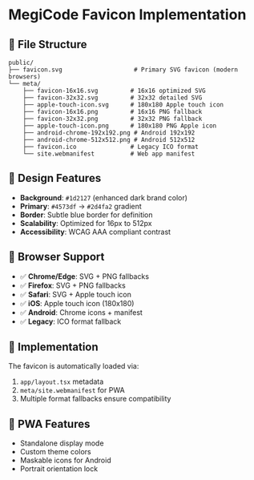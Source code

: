 # MegiCode Favicon Implementation

## 📁 File Structure
```
public/
├── favicon.svg                    # Primary SVG favicon (modern browsers)
└── meta/
    ├── favicon-16x16.svg         # 16x16 optimized SVG
    ├── favicon-32x32.svg         # 32x32 detailed SVG  
    ├── apple-touch-icon.svg      # 180x180 Apple touch icon
    ├── favicon-16x16.png         # 16x16 PNG fallback
    ├── favicon-32x32.png         # 32x32 PNG fallback
    ├── apple-touch-icon.png      # 180x180 PNG Apple icon
    ├── android-chrome-192x192.png # Android 192x192
    ├── android-chrome-512x512.png # Android 512x512
    ├── favicon.ico               # Legacy ICO format
    └── site.webmanifest          # Web app manifest
```

## 🎨 Design Features
- **Background**: `#1d2127` (enhanced dark brand color)
- **Primary**: `#4573df` → `#2d4fa2` gradient
- **Border**: Subtle blue border for definition
- **Scalability**: Optimized for 16px to 512px
- **Accessibility**: WCAG AAA compliant contrast

## 🚀 Browser Support
- ✅ **Chrome/Edge**: SVG + PNG fallbacks
- ✅ **Firefox**: SVG + PNG fallbacks  
- ✅ **Safari**: SVG + Apple touch icon
- ✅ **iOS**: Apple touch icon (180x180)
- ✅ **Android**: Chrome icons + manifest
- ✅ **Legacy**: ICO format fallback

## 🔧 Implementation
The favicon is automatically loaded via:
1. `app/layout.tsx` metadata
2. `meta/site.webmanifest` for PWA
3. Multiple format fallbacks ensure compatibility

## 📱 PWA Features
- Standalone display mode
- Custom theme colors
- Maskable icons for Android
- Portrait orientation lock